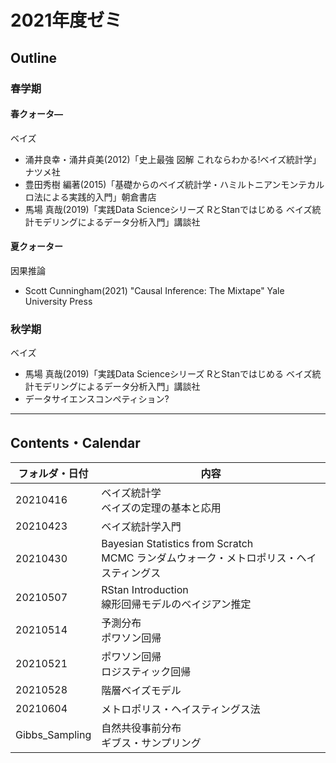 # 2021年度ゼミ

## Outline

### 春学期  

#### 春クォータ―  
ベイズ  
* 涌井良幸・涌井貞美(2012)「史上最強 図解 これならわかる!ベイズ統計学」ナツメ社
* 豊田秀樹 編著(2015)「基礎からのベイズ統計学・ハミルトニアンモンテカルロ法による実践的入門」朝倉書店
* 馬場 真哉(2019)「実践Data Scienceシリーズ RとStanではじめる ベイズ統計モデリングによるデータ分析入門」講談社

#### 夏クォーター  
因果推論  
* Scott Cunningham(2021) "Causal Inference: The Mixtape" Yale University Press

### 秋学期
ベイズ
* 馬場 真哉(2019)「実践Data Scienceシリーズ RとStanではじめる ベイズ統計モデリングによるデータ分析入門」講談社
* データサイエンスコンペティション?
---

## Contents・Calendar

| フォルダ・日付 | 内容 |
| --- | --- |
| 20210416 | ベイズ統計学<br>ベイズの定理の基本と応用 |
| 20210423 | ベイズ統計学入門 |
| 20210430 | Bayesian Statistics from Scratch<br>MCMC ランダムウォーク・メトロポリス・ヘイスティングス |
| 20210507 | RStan Introduction<br>線形回帰モデルのベイジアン推定 |
| 20210514 | 予測分布<br>ポワソン回帰 |
| 20210521 | ポワソン回帰<br>ロジスティック回帰 |
| 20210528 | 階層ベイズモデル |
| 20210604 | メトロポリス・ヘイスティングス法 |
| Gibbs_Sampling | 自然共役事前分布<br>ギブス・サンプリング |


